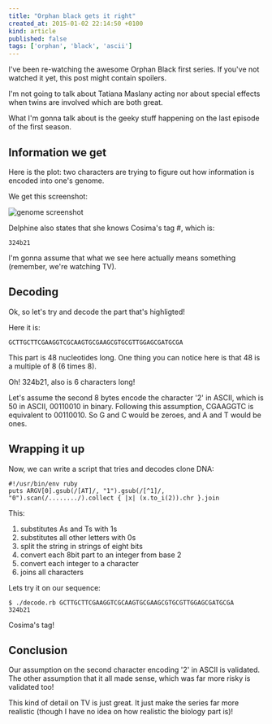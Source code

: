 ```yaml
---
title: "Orphan black gets it right"
created_at: 2015-01-02 22:14:50 +0100
kind: article
published: false
tags: ['orphan', 'black', 'ascii']
---
```


I've been re-watching the awesome Orphan Black first series.
If you've not watched it yet, this post might contain spoilers.

I'm not going to talk about Tatiana Maslany acting nor about
special effects when twins are involved which are both great.

What I'm gonna talk about is the geeky stuff happening on the last
episode of the first season.

<!-- more -->

## Information we get ##

Here is the plot: two characters are trying to figure out how 
information is encoded into one's genome.

We get this screenshot:

![genome screenshot](images/screenshot_genome.png "genome screenshot")

Delphine also states that she knows Cosima's tag #, which is:

    324b21 

I'm gonna assume that what we see here actually means something
(remember, we're watching TV).

## Decoding ##

Ok, so let's try and decode the part that's highligted!

Here it is:

    GCTTGCTTCGAAGGTCGCAAGTGCGAAGCGTGCGTTGGAGCGATGCGA

This part is 48 nucleotides long.
One thing you can notice here is that 48 is a multiple of 8 (6 times 8).

Oh! 324b21, also is 6 characters long!

Let's assume the second 8 bytes encode the character '2' in ASCII,
which is 50 in ASCII, 00110010 in binary.
Following this assumption, CGAAGGTC is equivalent to 00110010.
So G and C would be zeroes, and A and T would be ones.

## Wrapping it up ##

Now, we can write a script that tries and decodes clone DNA:

    #!/usr/bin/env ruby
    puts ARGV[0].gsub(/[AT]/, "1").gsub(/[^1]/, "0").scan(/......../).collect { |x| (x.to_i(2)).chr }.join

This:

1. substitutes As and Ts with 1s
1. substitutes all other letters with 0s
1. split the string in strings of eight bits
1. convert each 8bit part to an integer from base 2
1. convert each integer to a character
1. joins all characters

Lets try it on our sequence:

    $ ./decode.rb GCTTGCTTCGAAGGTCGCAAGTGCGAAGCGTGCGTTGGAGCGATGCGA
    324b21

Cosima's tag!

## Conclusion ##

Our assumption on the second character encoding '2' in ASCII is validated.
The other assumption that it all made sense, which was far more risky is
validated too!

This kind of detail on TV is just great.
It just make the series far more realistic 
(though I have no idea on how realistic the biology part is)!
